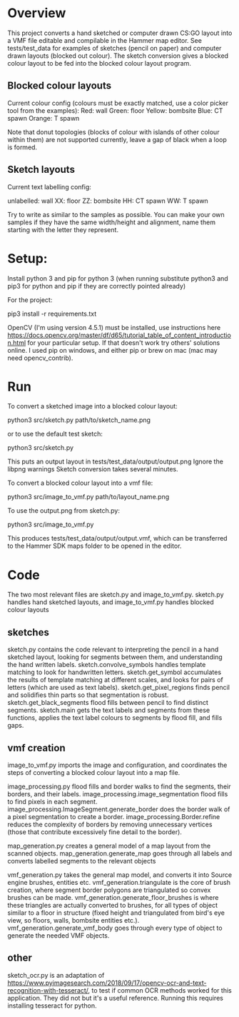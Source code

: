 # Overview

This project converts a hand sketched or computer drawn CS:GO layout into a VMF file editable and compilable in the Hammer map editor. See tests/test_data for examples of sketches (pencil on paper) and computer drawn layouts (blocked out colour). The sketch conversion gives a blocked colour layout to be fed into the blocked colour layout program.

## Blocked colour layouts

Current colour config (colours must be exactly matched, use a color picker tool from the examples):
Red: wall
Green: floor
Yellow: bombsite
Blue: CT spawn
Orange: T spawn

Note that donut topologies (blocks of colour with islands of other colour within them) are not supported currently, leave a gap of black when a loop is formed.

## Sketch layouts

Current text labelling config:

unlabelled: wall
XX: floor
ZZ: bombsite
HH: CT spawn
WW: T spawn

Try to write as similar to the samples as possible. You can make your own samples if they have the same width/height and alignment, name them starting with the letter they represent.

# Setup:

Install python 3 and pip for python 3 (when running substitute python3 and pip3 for python and pip if they are correctly pointed already)

For the project:

pip3 install -r requirements.txt

OpenCV (I'm using version 4.5.1) must be installed, use instructions here https://docs.opencv.org/master/df/d65/tutorial_table_of_content_introduction.html for your particular setup. If that doesn't work try others' solutions online. I used pip on windows, and either pip or brew on mac (mac may need opencv_contrib).

# Run

To convert a sketched image into a blocked colour layout:

python3 src/sketch.py path/to/sketch_name.png

or to use the default test sketch:

python3 src/sketch.py 

This puts an output layout in tests/test_data/output/output.png
Ignore the libpng warnings
Sketch conversion takes several minutes.


To convert a blocked colour layout into a vmf file:

python3 src/image_to_vmf.py path/to/layout_name.png

To use the output.png from sketch.py:

python3 src/image_to_vmf.py

This produces tests/test_data/output/output.vmf, which can be transferred to the Hammer SDK maps folder to be opened in the editor.

# Code

The two most relevant files are sketch.py and image_to_vmf.py. sketch.py handles hand sketched layouts, and image_to_vmf.py handles blocked colour layouts

## sketches

sketch.py contains the code relevant to interpreting the pencil in a hand sketched layout, looking for segments between them, and understanding the hand written labels. sketch.convolve_symbols handles template matching to look for handwritten letters. sketch.get_symbol accumulates the results of template matching at different scales, and looks for pairs of letters (which are used as text labels). sketch.get_pixel_regions finds pencil and solidifies thin parts so that segmentation is robust. sketch.get_black_segments flood fills between pencil to find distinct segments. sketch.main gets the text labels and segments from these functions, applies the text label colours to segments by flood fill, and fills gaps. 

## vmf creation

image_to_vmf.py imports the image and configuration, and coordinates the steps of converting a blocked colour layout into a map file.

image_processing.py flood fills and border walks to find the segments, their borders, and their labels. image_processing.image_segmentation flood fills to find pixels in each segment. image_processing.ImageSegment.generate_border does the border walk of a pixel segmentation to create a border. image_processing.Border.refine reduces the complexity of borders by removing unnecessary vertices (those that contribute excessively fine detail to the border). 

map_generation.py creates a general model of a map layout from the scanned objects. map_generation.generate_map goes through all labels and converts labelled segments to the relevant objects

vmf_generation.py takes the general map model, and converts it into Source engine brushes, entities etc. vmf_generation.triangulate is the core of brush creation, where segment border polygons are triangulated so convex brushes can be made. vmf_generation.generate_floor_brushes is where these triangles are actually converted to brushes, for all types of object similar to a floor in structure (fixed height and triangulated from bird's eye view, so floors, walls, bombsite entities etc.). vmf_generation.generate_vmf_body goes through every type of object to generate the needed VMF objects.

## other

sketch_ocr.py is an adaptation of https://www.pyimagesearch.com/2018/09/17/opencv-ocr-and-text-recognition-with-tesseract/, to test if common OCR methods worked for this application. They did not but it's a useful reference. Running this requires installing tesseract for python.

